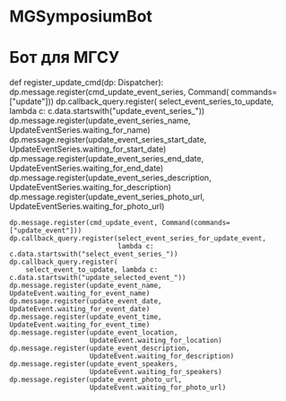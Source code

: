 # MGSymposiumBot

# Бот для МГСУ

def register_update_cmd(dp: Dispatcher):
    dp.message.register(cmd_update_event_series, Command(
        commands=["update"]))
    dp.callback_query.register(
        select_event_series_to_update, lambda c: c.data.startswith("update_event_series_"))
    dp.message.register(update_event_series_name,
                        UpdateEventSeries.waiting_for_name)
    dp.message.register(update_event_series_start_date,
                        UpdateEventSeries.waiting_for_start_date)
    dp.message.register(update_event_series_end_date,
                        UpdateEventSeries.waiting_for_end_date)
    dp.message.register(update_event_series_description,
                        UpdateEventSeries.waiting_for_description)
    dp.message.register(update_event_series_photo_url,
                        UpdateEventSeries.waiting_for_photo_url)

    dp.message.register(cmd_update_event, Command(commands=["update_event"]))
    dp.callback_query.register(select_event_series_for_update_event,
                               lambda c: c.data.startswith("select_event_series_"))
    dp.callback_query.register(
        select_event_to_update, lambda c: c.data.startswith("update_selected_event_"))
    dp.message.register(update_event_name, UpdateEvent.waiting_for_event_name)
    dp.message.register(update_event_date, UpdateEvent.waiting_for_event_date)
    dp.message.register(update_event_time, UpdateEvent.waiting_for_event_time)
    dp.message.register(update_event_location,
                        UpdateEvent.waiting_for_location)
    dp.message.register(update_event_description,
                        UpdateEvent.waiting_for_description)
    dp.message.register(update_event_speakers,
                        UpdateEvent.waiting_for_speakers)
    dp.message.register(update_event_photo_url,
                        UpdateEvent.waiting_for_photo_url)